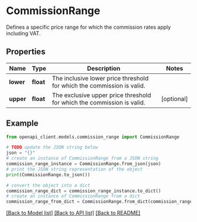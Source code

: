 # CommissionRange

Defines a specific price range for which the commission rates apply including VAT.

## Properties

Name | Type | Description | Notes
------------ | ------------- | ------------- | -------------
**lower** | **float** | The inclusive lower price threshold for which the commission is valid. | 
**upper** | **float** | The exclusive upper price threshold for which the commission is valid. | [optional] 

## Example

```python
from openapi_client.models.commission_range import CommissionRange

# TODO update the JSON string below
json = "{}"
# create an instance of CommissionRange from a JSON string
commission_range_instance = CommissionRange.from_json(json)
# print the JSON string representation of the object
print(CommissionRange.to_json())

# convert the object into a dict
commission_range_dict = commission_range_instance.to_dict()
# create an instance of CommissionRange from a dict
commission_range_from_dict = CommissionRange.from_dict(commission_range_dict)
```
[[Back to Model list]](../README.md#documentation-for-models) [[Back to API list]](../README.md#documentation-for-api-endpoints) [[Back to README]](../README.md)


